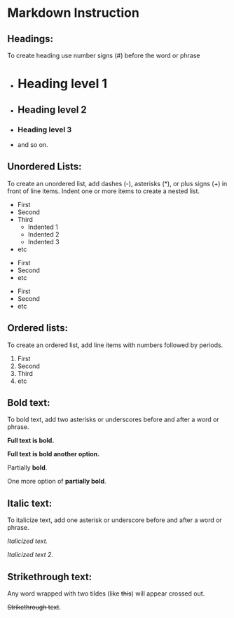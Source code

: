 # Markdown Instruction 

## Headings:

To create heading use number signs (#) before the word or phrase 
* # Heading level 1
* ## Heading level 2
* ### Heading level 3
* and so on. 


## Unordered Lists:

To create an unordered list, add dashes (-), asterisks (*), or plus signs (+) in front of line items. Indent one or more items to create a nested list.

- First
- Second
- Third
  - Indented 1
  - Indented 2
  - Indented 3
- etc

* First
* Second
* etc

+ First
+ Second
+ etc

## Ordered lists:
To create an ordered list, add line items with numbers followed by periods.

1. First
2. Second
3. Third
4. etc

## Bold text:
To bold text, add two asterisks or underscores before and after a word or phrase. 

**Full text is bold.** 

__Full text is bold another option.__

Partially **bold**.

One more option of __partially bold__.

## Italic text:
To italicize text, add one asterisk or underscore before and after a word or phrase. 

*Italicized text.*

_Italicized text 2._

## Strikethrough text:

Any word wrapped with two tildes (like ~~this~~) will appear crossed out.

~~Strikethrough text~~.




